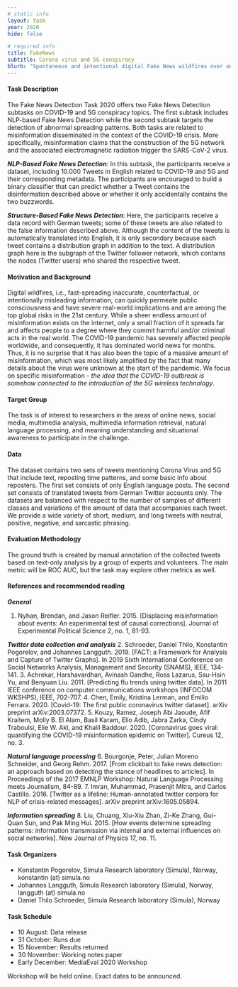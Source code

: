 ```yaml
---
# static info
layout: task
year: 2020
hide: false

# required info
title: FakeNews 
subtitle: Corona virus and 5G conspiracy
blurb: "Spontaneous and intentional digital Fake News wildfires over on-line social media can be as dangerous as natural fires. A new generation of data mining and analysis algorithms is required for early detection and tracking of information waves. This task focuses on the analysis of tweets around Coronavirus and 5G conspiracy theories in order to detect misinformation spreaders."
---
```

<!-- # please respect the structure below-->


#### Task Description
The Fake News Detection Task 2020 offers two Fake News Detection subtasks on COVID-19 and 5G conspiracy topics. The first subtask includes NLP-based Fake News Detection while the second subtask targets the detection of abnormal spreading patterns. Both tasks are related to misinformation disseminated in the context of the COVID-19 crisis. More specifically, misinformation claims that the construction of the 5G network and the associated electromagnetic radiation trigger the SARS-CoV-2 virus. 

***NLP-Based Fake News Detection***: In this subtask, the participants receive a dataset, including 10.000 Tweets in English related to COVID-19 and 5G and their corresponding metadata. The participants are encouraged to build a binary classifier that can predict whether a Tweet contains the disinformation described above or whether it only accidentally contains the two buzzwords.

***Structure-Based Fake News Detection***: Here, the participants receive a data record with German tweets; some of these tweets are also related to the false information described above. Although the content of the tweets is automatically translated into English, it is only secondary because each tweet contains a distribution graph in addition to the text. A distribution graph here is the subgraph of the Twitter follower network, which contains the nodes (Twitter users) who shared the respective tweet. 


#### Motivation and Background
Digital wildfires, i.e., fast-spreading inaccurate, counterfactual, or intentionally misleading information, can quickly permeate public consciousness and have severe real-world implications and are among the top global risks in the 21st century. While a sheer endless amount of misinformation exists on the internet, only a small fraction of it spreads far and affects people to a degree where they commit harmful and/or criminal acts in the real world. The COVID-19 pandemic has severely affected people worldwide, and consequently, it has dominated world news for months. Thus, it is no surprise that it has also been the topic of a massive amount of misinformation, which was most likely amplified by the fact that many details about the virus were unknown at the start of the pandemic. We focus on specific misinformation - *the idea that the COVID-19 outbreak is somehow connected to the introduction of the 5G wireless technology*.

#### Target Group
The task is of interest to researchers in the areas of online news, social media, multimedia analysis, multimedia information retrieval, natural language processing, and meaning understanding and situational awareness to participate in the challenge.


#### Data
The dataset contains two sets of tweets mentioning Corona Virus and 5G that include text, reposting time patterns, and some basic info about reposters. The first set consists of only English language posts. The second set consists of translated tweets from German Twitter accounts only. The datasets are balanced with respect to the number of samples of different classes and variations of the amount of data that accompanies each tweet. We provide a wide variety of short, medium, and long tweets with neutral, positive, negative, and sarcastic phrasing.


#### Evaluation Methodology
The ground truth is created by manual annotation of the collected tweets based on text-only analysis by a group of experts and volunteers. The main metric will be ROC AUC, but the task may explore other metrics as well.


#### References and recommended reading
***General***
1. Nyhan, Brendan, and Jason Reifler. 2015. [Displacing misinformation about events: An experimental test of causal corrections]. Journal of Experimental Political Science 2, no. 1, 81-93.

***Twitter data collection and analysis***
2. Schroeder, Daniel Thilo, Konstantin Pogorelov, and Johannes Langguth. 2019. [FACT: a Framework for Analysis and Capture of Twitter Graphs]. In 2019 Sixth International Conference on Social Networks Analysis, Management and Security (SNAMS), IEEE, 134-141.
3. Achrekar, Harshavardhan, Avinash Gandhe, Ross Lazarus, Ssu-Hsin Yu, and Benyuan Liu. 2011. [Predicting flu trends using twitter data]. In 2011 IEEE conference on computer communications workshops (INFOCOM WKSHPS), IEEE, 702-707.
4. Chen, Emily, Kristina Lerman, and Emilio Ferrara. 2020. [Covid-19: The first public coronavirus twitter dataset]. arXiv preprint arXiv:2003.07372.
5. Kouzy, Ramez, Joseph Abi Jaoude, Afif Kraitem, Molly B. El Alam, Basil Karam, Elio Adib, Jabra Zarka, Cindy Traboulsi, Elie W. Akl, and Khalil Baddour. 2020. [Coronavirus goes viral: quantifying the COVID-19 misinformation epidemic on Twitter]. Cureus 12, no. 3.

***Natural language processing***
6. Bourgonje, Peter, Julian Moreno Schneider, and Georg Rehm. 2017. [From clickbait to fake news detection: an approach based on detecting the stance of headlines to articles]. In Proceedings of the 2017 EMNLP Workshop: Natural Language Processing meets Journalism, 84-89.
7. Imran, Muhammad, Prasenjit Mitra, and Carlos Castillo. 2016. [Twitter as a lifeline: Human-annotated twitter corpora for NLP of crisis-related messages]. arXiv preprint arXiv:1605.05894.

***Information spreading***
8. Liu, Chuang, Xiu-Xiu Zhan, Zi-Ke Zhang, Gui-Quan Sun, and Pak Ming Hui. 2015. [How events determine spreading patterns: information transmission via internal and external influences on social networks]. New Journal of Physics 17, no. 11.

<!-- # Please use the ACM format for references https://www.acm.org/publications/authors/reference-formatting (but no DOI needed)-->
<!-- # The paper title should be a hyperlink leading to the paper online-->



#### Task Organizers
* Konstantin Pogorelov, Simula Research laboratory (Simula), Norway, konstantin (at) simula.no
* Johannes Langguth, Simula Research laboratory (Simula), Norway, langguth (at) simula.no
* Daniel Thilo Schroeder, Simula Research laboratory (Simula), Norway

<!-- # add the email address of the contact organizer-->


#### Task Schedule
* 10 August: Data release <!-- # Replace XX with your date. Latest possible is 31 July-->
* 31 October: Runs due <!-- # Replace XX with your date. Latest possible is 31 October-->
* 15 November: Results returned  <!-- Fixed. Please do not change-->
* 30 November: Working notes paper  <!-- Fixed. Please do not change-->
* Early December: MediaEval 2020 Workshop <!-- Fixed. Please do not change-->

Workshop will be held online. Exact dates to be announced.

